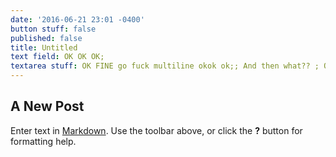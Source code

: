 ```yaml
---
date: '2016-06-21 23:01 -0400'
button stuff: false
published: false
title: Untitled
text field: OK OK OK;
textarea stuff: OK FINE go fuck multiline okok ok;; And then what?? ; OK.
---
```

## A New Post

Enter text in [Markdown](http://daringfireball.net/projects/markdown/). Use the toolbar above, or click the **?** button for formatting help.
